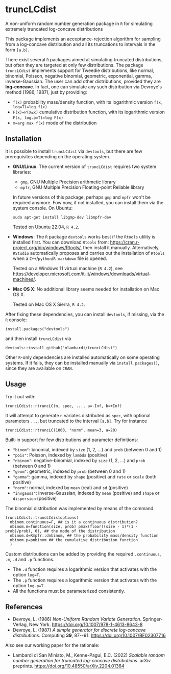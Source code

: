 # truncLCdist
A non-uniform random number generation package in `R` for simulating extremely truncated log-concave distributions

This package implements an acceptance-rejection algorithm for sampling from a log-concave distribution and all its truncations to intervals in the form `]a,b]`.

There exist several `R` packages aimed at simulating truncated distributions, but often they are targeted at only few distributions. The package `truncLCdist` implements support for Tweedie distributions, like normal, binomial, Poisson, negative binomial, geometric, exponential, gamma, inverse-Gaussian. The user can add other distributions, provided they are **log-concave**. In fact, one can simulate any such distribution via Devroye's method (1986, 1987), just by providing:

* `f(x)` probability mass/density function, with its logarithmic version `f(x, log=T)=log f(x)`
* `F(x)=P(X≤x)` cumulative distribution function, with its logarithmic version `F(x, log.p=T)=log F(x)`
* `m=arg max f(x)` mode of the distribution

## Installation

It is possible to install `truncLCdist` via `devtools`, but there are few prerequisites depending on the operating system.

* **GNU/Linux**: The current version of `truncLCdist` requires two system libraries:
  * `gmp`, GNU Multiple Precision arithmetic library
  * `mpfr`, GNU Multiple Precision Floating-point Reliable library
  
  In future versions of this package, perhaps `gmp` and `mpfr` won't be required anymore. Fow now, if not installed, you can install them via the system console. On Ubuntu:
  ```
  sudo apt-get install libgmp-dev libmpfr-dev
  ```
  Tested on Ubuntu 22.04, `R 4.2`.

* **Windows**: The `R` package `devtools` works best if the `Rtools` utility is installed first. You can download `Rtools` from: https://cran.r-project.org/bin/windows/Rtools/, then install it manually. Alternatively, `RStudio` automatically proposes and carries out the installation of `Rtools` when a `C++`/`python`/`R markdown` file is opened.

  Tested on a Windows 11 virtual machine (`R 4.2`), see https://developer.microsoft.com/it-it/windows/downloads/virtual-machines/.

* **Mac OS X**: No additional library seems needed for installation on Mac OS X.

  Tested on Mac OS X Sierra, `R 4.2`.

After fixing these dependencies, you can install `devtools`, if missing, via the `R` console:
```
install.packages("devtools")
```
and then install `truncLCdist` via
```
devtools::install_github("mlambardi/truncLCdist")
```

Other `R`-only dependencies are installed automatically on some operating systems. If it fails, they can be installed manually via `install.packages()`, since they are available on `CRAN`.

## Usage

Try it out with:
```
truncLCdist::rtruncLC(n, spec, ..., a=-Inf, b=+Inf)
```
It will attempt to generate `n` variates distributed as `spec`, with optional parameters `...`, but truncated to the interval `[a,b]`. Try for instance
```
truncLCdist::rtruncLC(1000, "norm", mean=3, a=20)
```

Built-in support for few distributions and parameter definitions:

* `"binom"`: binomial, indexed by `size` (1, 2, ...) and `prob` (between 0 and 1)
* `"pois"`: Poisson, indexed by `lambda` (positive)
* `"nbinom"`: negative-binomial, indexed by `size` (1, 2, ...) and `prob` (between 0 and 1)
* `"geom"`: geometric, indexed by `prob` (between 0 and 1)
* `"gamma"`: gamma, indexed by `shape` (positive) and `rate` or `scale` (both positive)
* `"norm"`: normal, indexed by `mean` (real) and `sd` (positive)
* `"invgauss"`: inverse-Gaussian, indexed by `mean` (positive) and `shape` or `dispersion` (positive)

The binomial distribution was implemented by means of the command
```
truncLCdist::truncLCdistoptions(
  nbinom.continuous=F, ## is it a continuous distribution?
  nbinom.m=function(size, prob) pmax(floor((size - 1)*(1 - prob)/prob), 0), ## the mode of the distribution
  nbinom.d=Rmpfr::dnbinom, ## the probability mass/density function
  nbinom.p=pnbinom ## the cumulative distribution function
  )
```
Custom distributions can be added by providing the required `.continuous`, `.m`, `.d` and `.p` functions.

* The `.d` function requires a logarithmic version that activates with the option `log=T`.
* The `.p` function requires a logarithmic version that activates with the option `log.p=T`.
* All the functions must be parameterized consistently.

## References

* Devroye, L. (1986) *Non-Uniform Random Variate Generation*. Springer-Verlag, New York. https://doi.org/10.1007/978-1-4613-8643-8
* Devroye, L. (1987) *A simple generator for discrete log-concave distributions*. Computing **39**, 87--91. https://doi.org/10.1007/BF02307716

Also see our working paper for the rationale:

* Lambardi di San Miniato, M., Kenne-Pagui, E.C. (2022) *Scalable random number generation for truncated log-concave distributions*. arXiv preprints. https://doi.org/10.48550/arXiv.2204.01364
